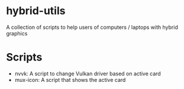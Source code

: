 # hybrid-utils

A collection of scripts to help users of computers / laptops with hybrid graphics

# Scripts

- nvvk: A script to change Vulkan driver based on active card
- mux-icon: A script that shows the active card
